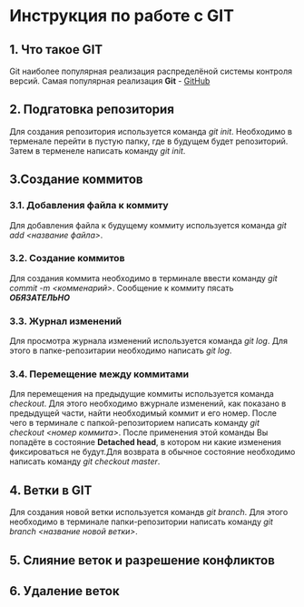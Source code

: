 # Инструкция по работе с GIT

## 1. Что такое GIT
Git наиболее популярная реализация распределёной системы контроля версий. Самая популярная реализация **Git** - [GitHub](https://github.com/)

## 2. Подгатовка репозитория
Для создания репозитория используется команда *git init*. Необходимо в терменале перейти в пустую папку, где в будущем будет репозиторий. Затем в терменеле написать команду *git init*.

## 3.Создание коммитов

### 3.1. Добавления файла к коммиту
Для добавления файла к будущему коммиту используется команда *git add <название файла>*. 

### 3.2. Создание коммитов
Для создания коммита необходимо в терминале ввести команду *git commit -m <комменарий>*. Сообщение к коммиту пясать ***ОБЯЗАТЕЛЬНО***

###  3.3. Журнал изменений
Для просмотра журнала изменений используется команда *git log*. Для этого в папке-репозитарии необходимо написать *git log*.

### 3.4. Перемещение между коммитами
Для перемещения на предыдущие коммиты используется команда *checkout*. Для этого необходимо вжурнале изменений, как показано в предыдущей части, найти необходимый коммит и его номер. После чего в терминале с папкой-репозиторием написать команду *git checkout <номер коммита>*. После применения этой команды Вы попадёте в состояние **Detached head**, в котором ни какие изменения фиксироваться не будут.Для возврата в обычное состояние необходимо написать команду *git checkout master*.

## 4. Ветки в GIT
Для создания новой ветки используется командв *git branch*. Для этого необходимо в терминале папки-репозитории написать команду *git branch <название новой ветки>*.

## 5. Слияние веток и разрешение конфликтов

## 6. Удаление веток

